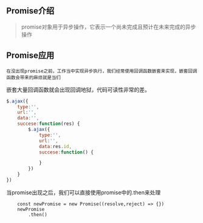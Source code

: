 ## Promise介绍
>   promise对象用于异步操作，它表示一个尚未完成且预计在未来完成的异步操作

## Promise应用

    在没出现promise之前，工作当中实现异步执行，我们经常使用回调函数嵌套来实现，嵌套回调函数会带来的麻烦就是当们
嵌套大量回调函数就会出现回调地狱，代码可读性非常的差。
    
```js
$.ajax({
    type:'',
    url:'',
    data:'',
    succese:function(res) {
        $.ajax({
            type:'',
            url:'',
            data:res.id,
            succese:function() {

            }
        })
    }
})
```
    
当promise出现之后，我们可以直接使用promise中的.then来处理
```
    const newPromise = new Promise((resolve,reject) => {})
    newPromise
        .then()
```
